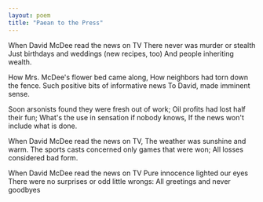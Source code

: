 ```yaml
---
layout: poem
title: "Paean to the Press"
---
```


When David McDee read the news on TV
There never was murder or stealth
Just birthdays and weddings (new recipes, too)
And people inheriting wealth.

How Mrs. McDee's flower bed came along,
How neighbors had torn down the fence.
Such positive bits of informative news
To David, made imminent sense.

Soon arsonists found they were fresh out of work;
Oil profits had lost half their fun;
What's the use in sensation if nobody knows,
If the news won't include what is done.

When David McDee read the news on TV,
The weather was sunshine and warm.
The sports casts concerned only games
		that were won;
All losses considered bad form.

When David McDee read the news on TV
Pure innocence lighted our eyes
There were no surprises or odd little wrongs:
All greetings and never goodbyes
